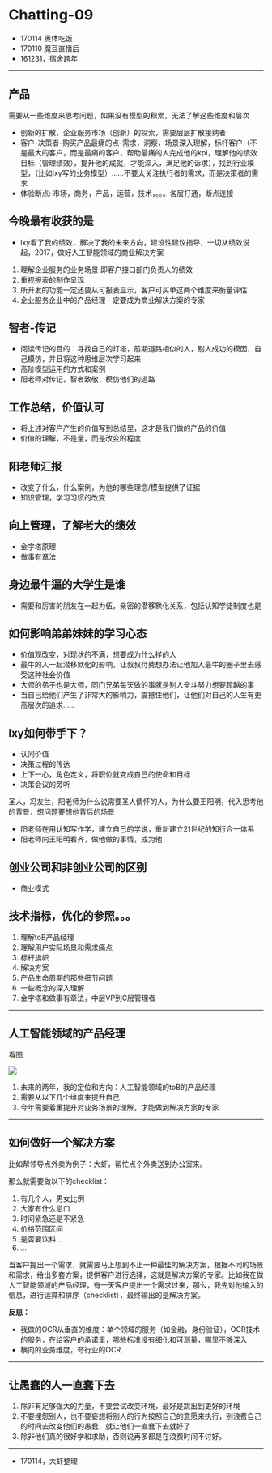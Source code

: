 # Chatting-09

- 170114 奥体吃饭
- 170110 魔豆直播后
- 161231，宿舍跨年


---

## 产品

需要从一些维度来思考问题，如果没有模型的积累，无法了解这些维度和层次

- 创新的扩散，企业服务市场（创新）的探索，需要层层扩散接纳者
- 客户-决策者-购买产品最痛的点-需求，洞察，场景深入理解，标杆客户（不是最大的客户，而是最痛的客户，帮助最痛的人完成他的kpi，理解他的绩效目标（管理绩效），提升他的成就，才能深入，满足他的诉求），找到行业模型，（比如lxy写的业务模型）……不要太关注执行者的需求，而是决策者的需求
- 体验断点: 市场，商务，产品，运营，技术，。。。各层打通，断点连接

## 今晚最有收获的是

- lxy看了我的绩效，解决了我的未来方向，建设性建议指导，一切从绩效说起，2017，做好人工智能领域的商业解决方案

1. 理解企业服务的业务场景  即客户接口部门负责人的绩效
2. 重视报表的制作呈现  
3. 所开发的功能一定还要从可报表显示，客户可买单这两个维度来衡量评估
4. 企业服务企业中的产品经理一定要成为商业解决方案的专家


## 智者-传记

- 阅读传记的目的：寻找自己的灯塔，前期道路相似的人，别人成功的模因，自己模仿，并且将这种思维层次学习起来
- 高阶模型运用的方式和案例
- 阳老师对传记，智者致敬，模仿他们的道路

## 工作总结，价值认可

- 将上述对客户产生的价值写到总结里，这才是我们做的产品的价值
- 价值的理解，不是量，而是改变的程度

## 阳老师汇报

- 改变了什么，什么案例，为他的哪些理念/模型提供了证据
- 知识管理，学习习惯的改变

## 向上管理，了解老大的绩效

- 金字塔原理
- 做事有章法



## 身边最牛逼的大学生是谁

- 需要和厉害的朋友在一起为伍，亲密的潜移默化关系，包括认知学徒制度也是

## 如何影响弟弟妹妹的学习心态

- 价值观改变，对现状的不满，想要成为什么样的人
- 最牛的人一起潜移默化的影响，让叔叔付费想办法让他加入最牛的圈子里去感受这种社会价值
- 大师的弟子也是大师，同门兄弟每天做的事就是别人奋斗努力想要超越的事
- 当自己给他们产生了非常大的影响力，震撼住他们，让他们对自己的人生有更高层次的追求……

## lxy如何带手下？

- 认同价值
- 决策过程的传达
- 上下一心，角色定义，将职位就变成自己的使命和目标
- 决策会议的旁听

圣人，冯友兰，阳老师为什么说需要圣人情怀的人，为什么要王阳明，代入思考他的背景，想问题要想他背后的场景

- 阳老师在用认知写作学，建立自己的学说，重新建立21世纪的知行合一体系
- 阳老师向王阳明看齐，做他做的事情，成为他

## 创业公司和非创业公司的区别

- 商业模式

## 技术指标，优化的参照。。。

1. 理解toB产品经理
2. 理解用户实际场景和需求痛点
3. 标杆旗帜
4. 解决方案
5. 产品生命周期的那些细节问题
6. 一些概念的深入理解
7. 金字塔和做事有章法，中层VP到C层管理者

---


## 人工智能领域的产品经理

看图

![](http://ojcp18ifz.bkt.clouddn.com/2017-01-14-WechatIMG223.jpeg)

1. 未来的两年，我的定位和方向：人工智能领域的toB的产品经理
2. 需要从以下几个维度来提升自己
3. 今年需要着重提升对业务场景的理解，才能做到解决方案的专家

---

## 如何做好一个解决方案

比如帮领导点外卖为例子：大虾，帮忙点个外卖送到办公室来。

那么就需要做以下的checklist：

1. 有几个人，男女比例
2. 大家有什么忌口
3. 时间紧急还是不紧急
4. 价格范围区间
5. 是否要饮料...
6. ...

当客户提出一个需求，就需要马上想到不止一种最佳的解决方案，根据不同的场景和需求，给出多套方案，提供客户进行选择，这就是解决方案的专家。比如我在做人工智能领域的产品经理，有一天客户提出一个需求过来，那么，我先对他输入的信息，进行运算和排序（checklist），最终输出的是解决方案。

**反思：**

- 我做的OCR从垂直的维度：单个领域的服务（如金融，身份验证），OCR技术的服务，在给客户的承诺里，哪些标准没有细化和可测量，哪里不够深入
- 横向的业务维度，夸行业的OCR.

---

## 让愚蠢的人一直蠢下去

1. 除非有足够强大的力量，不要尝试改变环境，最好是跳出到更好的环境
2. 不要埋怨别人，也不要妄想将别人的行为按照自己的意愿来执行，别浪费自己的时间去改变他们的愚蠢，就让他们一直蠢下去就好了
3. 除非他们真的很好学和求助，否则说再多都是在浪费时间不讨好。

---

- 170114，大虾整理

